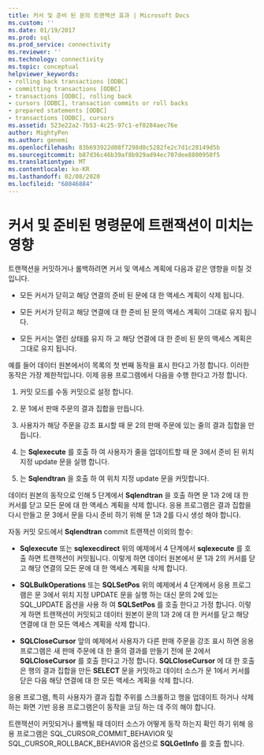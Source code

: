 ```yaml
---
title: 커서 및 준비 된 문의 트랜잭션 효과 | Microsoft Docs
ms.custom: ''
ms.date: 01/19/2017
ms.prod: sql
ms.prod_service: connectivity
ms.reviewer: ''
ms.technology: connectivity
ms.topic: conceptual
helpviewer_keywords:
- rolling back transactions [ODBC]
- committing transactions [ODBC]
- transactions [ODBC], rolling back
- cursors [ODBC], transaction commits or roll backs
- prepared statements [ODBC]
- transactions [ODBC], cursors
ms.assetid: 523e22a2-7b53-4c25-97c1-ef0284aec76e
author: MightyPen
ms.author: genemi
ms.openlocfilehash: 83b693922d08f7298d0c5282fe2c7d1c20149d5b
ms.sourcegitcommit: b87d36c46b39af8b929ad94ec707dee8800950f5
ms.translationtype: MT
ms.contentlocale: ko-KR
ms.lasthandoff: 02/08/2020
ms.locfileid: "68046884"
---
```

# <a name="effect-of-transactions-on-cursors-and-prepared-statements"></a>커서 및 준비된 명령문에 트랜잭션이 미치는 영향
트랜잭션을 커밋하거나 롤백하려면 커서 및 액세스 계획에 다음과 같은 영향을 미칠 것입니다.  
  
-   모든 커서가 닫히고 해당 연결의 준비 된 문에 대 한 액세스 계획이 삭제 됩니다.  
  
-   모든 커서가 닫히고 해당 연결에 대 한 준비 된 문의 액세스 계획이 그대로 유지 됩니다.  
  
-   모든 커서는 열린 상태를 유지 하 고 해당 연결에 대 한 준비 된 문의 액세스 계획은 그대로 유지 됩니다.  
  
 예를 들어 데이터 원본에서이 목록의 첫 번째 동작을 표시 한다고 가정 합니다. 이러한 동작은 가장 제한적입니다. 이제 응용 프로그램에서 다음을 수행 한다고 가정 합니다.  
  
1.  커밋 모드를 수동 커밋으로 설정 합니다.  
  
2.  문 1에서 판매 주문의 결과 집합을 만듭니다.  
  
3.  사용자가 해당 주문을 강조 표시할 때 문 2의 판매 주문에 있는 줄의 결과 집합을 만듭니다.  
  
4.  는 **Sqlexecute** 를 호출 하 여 사용자가 줄을 업데이트할 때 문 3에서 준비 된 위치 지정 update 문을 실행 합니다.  
  
5.  는 **Sqlendtran** 을 호출 하 여 위치 지정 update 문을 커밋합니다.  
  
 데이터 원본의 동작으로 인해 5 단계에서 **Sqlendtran** 을 호출 하면 문 1과 2에 대 한 커서를 닫고 모든 문에 대 한 액세스 계획을 삭제 합니다. 응용 프로그램은 결과 집합을 다시 만들고 문 3에서 문을 다시 준비 하기 위해 문 1과 2를 다시 생성 해야 합니다.  
  
 자동 커밋 모드에서 **Sqlendtran** commit 트랜잭션 이외의 함수:  
  
-   **Sqlexecute** 또는 **sqlexecdirect** 위의 예제에서 4 단계에서 **sqlexecute** 를 호출 하면 트랜잭션이 커밋됩니다. 이렇게 하면 데이터 원본에서 문 1과 2의 커서를 닫고 해당 연결의 모든 문에 대 한 액세스 계획을 삭제 합니다.  
  
-   **SQLBulkOperations** 또는 **SQLSetPos** 위의 예제에서 4 단계에서 응용 프로그램은 문 3에서 위치 지정 UPDATE 문을 실행 하는 대신 문의 2에 있는 SQL_UPDATE 옵션을 사용 하 여 **SQLSetPos** 를 호출 한다고 가정 합니다. 이렇게 하면 트랜잭션이 커밋되고 데이터 원본이 문의 1과 2에 대 한 커서를 닫고 해당 연결에 대 한 모든 액세스 계획을 삭제 합니다.  
  
-   **SQLCloseCursor** 앞의 예제에서 사용자가 다른 판매 주문을 강조 표시 하면 응용 프로그램은 새 판매 주문에 대 한 줄의 결과를 만들기 전에 문 2에서 **SQLCloseCursor** 를 호출 한다고 가정 합니다. **SQLCloseCursor** 에 대 한 호출은 행의 결과 집합을 만든 **SELECT** 문을 커밋하고 데이터 소스가 문 1에서 커서를 닫은 다음 해당 연결에 대 한 모든 액세스 계획을 삭제 합니다.  
  
 응용 프로그램, 특히 사용자가 결과 집합 주위를 스크롤하고 행을 업데이트 하거나 삭제 하는 화면 기반 응용 프로그램은이 동작을 코딩 하는 데 주의 해야 합니다.  
  
 트랜잭션이 커밋되거나 롤백될 때 데이터 소스가 어떻게 동작 하는지 확인 하기 위해 응용 프로그램은 SQL_CURSOR_COMMIT_BEHAVIOR 및 SQL_CURSOR_ROLLBACK_BEHAVIOR 옵션으로 **SQLGetInfo** 를 호출 합니다.
